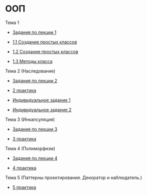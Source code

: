 # ООП
Тема 1 
  - [Задания по лекции 1](лекция.ipynb)

  - [1.1 Создание простых классов](Практическая_работа_№1_1_по_теме_«Создание_простых_классов».ipynb)

  - [1.2 Создание простых классов](Практическая_работа_№1_2_по_теме_«Создание_простых_классов».ipynb)

  - [1.3 Методы класса](ПР1_3.ipynb)
 
Тема 2 (Наследование)

  - [Задания по лекции 2](лекция_2.ipynb)

  - [2 практика](ПР2.ipynb)

  - [Индивидуальное задание 1](индивидуальное.ipynb)

  - [Индивидуальное задание 2](индивидуальное2.ipynb)
 
Тема 3 (Инкапсуляция)

  - [Задания по лекции 3](лекция3.ipynb)

  - [3 практика](ПР3.ipynb)

Тема 4 (Полиморфизм)
  
  - [Задания по лекции 4](лекция4.ipynb)
  
  - [4 практика](ПР4.ipynb)

Тема 5 (Паттерны проектирования. Декоратор и наблюдатель.)

  - [5 практика](ПР5.ipynb)
  
